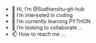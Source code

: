 - 👋 Hi, I’m @Sudhanshu-git-hub
- 👀 I’m interested in coding
- 🌱 I’m currently learning PYTHON
- 💞️ I’m looking to collaborate ...
- 📫 How to reach me ...

<!---
Sudhanshu-git-hub/Sudhanshu-git-hub is a ✨ special ✨ repository because its `README.md` (this file) appears on your GitHub profile.
You can click the Preview link to take a look at your changes.
--->
